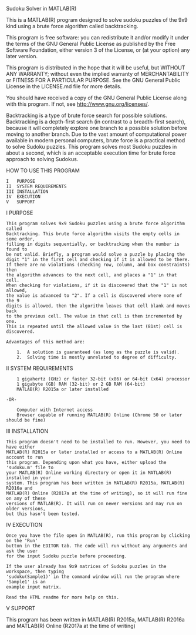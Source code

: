 Sudoku Solver in MATLAB(R)

This is a MATLAB(R) program designed to solve sudoku puzzles of the 9x9 
kind using a brute force algorithm called backtracking. 

This program is free software: you can redistribute it and/or modify
it under the terms of the GNU General Public License as published by
the Free Software Foundation, either version 3 of the License, or
(at your option) any later version.

This program is distributed in the hope that it will be useful,
but WITHOUT ANY WARRANTY; without even the implied warranty of
MERCHANTABILITY or FITNESS FOR A PARTICULAR PURPOSE.  See the
GNU General Public License in the LICENSE.md file for more details.

You should have received a copy of the GNU General Public License
along with this program.  If not, see <http://www.gnu.org/licenses/>.

Backtracking is a type of brute force search for possible solutions. 
Backtracking is a depth-first search (in contrast to a breadth-first 
search), because it will completely explore one branch to a possible 
solution before moving to another branch. Due to the vast amount of
computational power available in modern personal computers, brute force
is a practical method to solve Sudoku puzzles. This program solves most
Sudoku puzzles in about a second, which is an acceptable execution time
for brute force approach to solving Sudokus.

HOW TO USE THIS PROGRAM

	I	PURPOSE
	II	SYSTEM REQUIREMENTS
	III	INSTALLATION
	IV	EXECUTION
	V	SUPPORT

I	PURPOSE

	This program solves 9x9 Sudoku puzzles using a brute force algorithm called
	Backtracking. This brute force algorithm visits the empty cells in some order,
	filling in digits sequentially, or backtracking when the number is found to
	be not valid. Briefly, a program would solve a puzzle by placing the
	digit "1" in the first cell and checking if it is allowed to be there.
	If there are no violations (checking row, column, and box constraints) then
	the algorithm advances to the next cell, and places a "1" in that cell.
	When checking for violations, if it is discovered that the "1" is not allowed,
	the value is advanced to "2". If a cell is discovered where none of the 9
	digits is allowed, then the algorithm leaves that cell blank and moves back
	to the previous cell. The value in that cell is then incremented by one.
	This is repeated until the allowed value in the last (81st) cell is discovered.

	Advantages of this method are:

		1.	A solution is guaranteed (as long as the puzzle is valid).
		2.	Solving time is mostly unrelated to degree of difficulty.

II	SYSTEM REQUIREMENTS

		1 gigahertz (GHz) or faster 32-bit (x86) or 64-bit (x64) processor
		1 gigabyte (GB) RAM (32-bit) or 2 GB RAM (64-bit)
		MATLAB(R) R2015a or later installed
		
	-OR-

		Computer with Internet access
		Browser capable of running MATLAB(R) Online (Chrome 50 or later should be fine)
	
III	INSTALLATION
	
	This program doesn't need to be installed to run. However, you need to have either
	MATLAB(R) R2015a or later installed or access to a MATLAB(R) Online account to run
	this program. Depending upon what you have, either upload the 'sudoku.m' file to
	your MATLAB(R) Online working directory or open it in MATLAB(R) installed in your
	system. This program has been written in MATLAB(R) R2015a, MATLAB(R) R2016a and
	MATLAB(R) Online (R2017a at the time of writing), so it will run fine on any of these
	versions of MATLAB(R). It will run on newer versions and may run on older versions,
	but this hasn't been tested.
	
IV	EXECUTION
	
	Once you have the file open in MATLAB(R), run this program by clicking on the 'Run'
	button in the EDITOR tab. The code will run without any arguments and ask the user 
	for the input Sudoku puzzle before proceeding.

	If the user already has 9x9 matrices of Sudoku puzzles in the workspace, then typing
	'sudoku(Sample1)' in the command window will run the program where 'Sample1' is an
	example input matrix.
	
	Read the HTML readme for more help on this.
	
V	SUPPORT
	
	
	
This program has been written in MATLAB(R) R2015a, MATLAB(R) R2016a and
MATLAB(R) Online (R2017a at the time of writing)